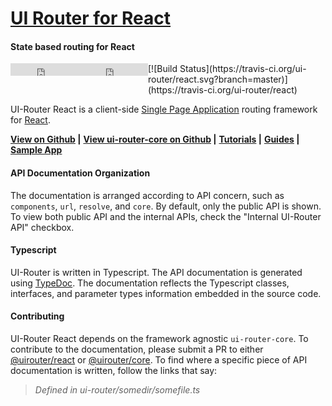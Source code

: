 # [UI Router for React](https://ui-router.github.io/react/docs/latest)

#### State based routing for React

<div style="display: flex;">

<iframe style="display: inline-block;" src="https://ghbtns.com/github-btn.html?user=ui-router&repo=react&type=fork&count=true&size=medium" frameborder="0" scrolling="0" width="110px" height="20px"></iframe>
<iframe style="display: inline-block;" src="https://ghbtns.com/github-btn.html?user=ui-router&repo=react&type=star&count=true&size=medium" frameborder="0" scrolling="0" width="110px" height="20px"></iframe>
[![Build Status](https://travis-ci.org/ui-router/react.svg?branch=master)](https://travis-ci.org/ui-router/react)

</div>

UI-Router React is a client-side [Single Page Application](https://en.wikipedia.org/wiki/Single-page_application)
routing framework for [React](https://facebook.github.io/react/).

**[View on Github](http://github.com/ui-router/react) |**
**[View ui-router-core on Github](http://github.com/ui-router/core) |**
**[Tutorials](https://ui-router.github.io/react/tutorial/) |**
**[Guides](https://ui-router.github.io/guide) |**
**[Sample App](http://ui-router.github.io/resources/sampleapp/)**

#### API Documentation Organization

The documentation is arranged according to API concern, such as `components`, `url`, `resolve`, and `core`.
By default, only the public API is shown.
To view both public API and the internal APIs, check the "Internal UI-Router API" checkbox.

#### Typescript

UI-Router is written in Typescript.
The API documentation is generated using [TypeDoc](https://github.com/TypeStrong/typedoc).
The documentation reflects the Typescript classes, interfaces, and parameter types information embedded in the source code.

#### Contributing

UI-Router React depends on the framework agnostic `ui-router-core`.
To contribute to the documentation, please submit a PR to either
[@uirouter/react](http://github.com/ui-router/react)
or
[@uirouter/core](http://github.com/ui-router/core).
To find where a specific piece of API documentation is written, follow the links that say:

> _Defined in ui-router/somedir/somefile.ts_
